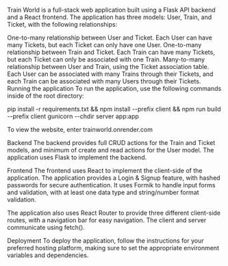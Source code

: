 Train World is a full-stack web application built using a Flask API backend and a React frontend. The application has three models: User, Train, and Ticket, with the following relationships:

One-to-many relationship between User and Ticket. Each User can have many Tickets, but each Ticket can only have one User.
One-to-many relationship between Train and Ticket. Each Train can have many Tickets, but each Ticket can only be associated with one Train.
Many-to-many relationship between User and Train, using the Ticket association table. Each User can be associated with many Trains through their Tickets, and each Train can be associated with many Users through their Tickets.
Running the application
To run the application, use the following commands inside of the root directory:


pip install -r requirements.txt && npm install --prefix client && npm run build --prefix client
gunicorn --chdir server app:app

To view the website, enter trainworld.onrender.com

Backend
The backend provides full CRUD actions for the Train and Ticket models, and minimum of create and read actions for the User model. The application uses Flask to implement the backend.

Frontend
The frontend uses React to implement the client-side of the application. The application provides a Login & Signup feature, with hashed passwords for secure authentication. It uses Formik to handle input forms and validation, with at least one data type and string/number format validation.

The application also uses React Router to provide three different client-side routes, with a navigation bar for easy navigation. The client and server communicate using fetch().

Deployment
To deploy the application, follow the instructions for your preferred hosting platform, making sure to set the appropriate environment variables and dependencies.
